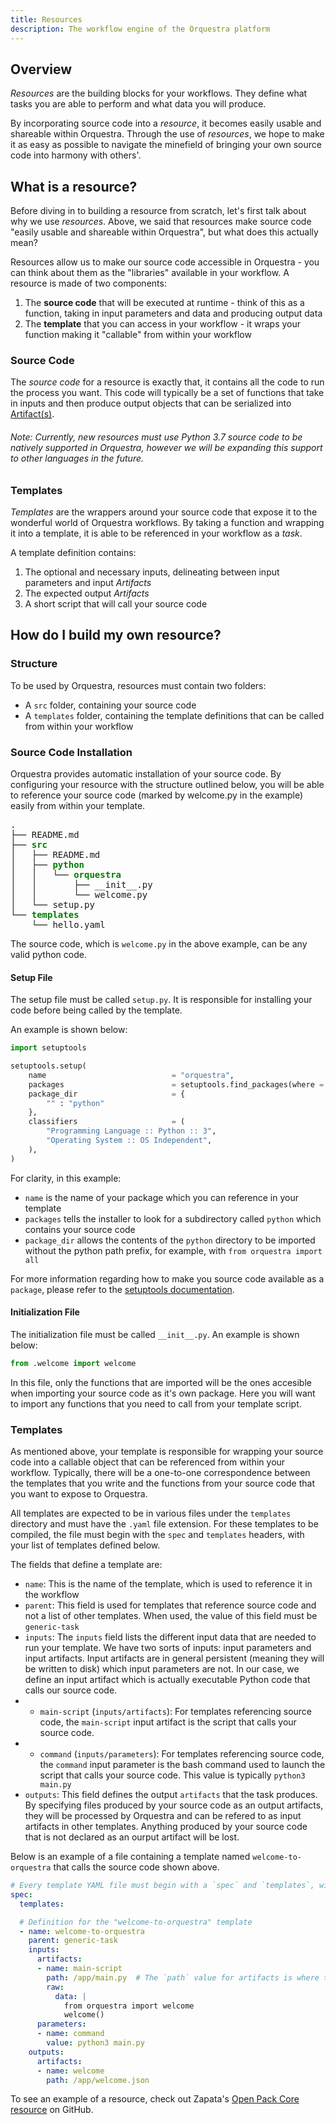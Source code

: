 ```yaml
---
title: Resources
description: The workflow engine of the Orquestra platform
---
```


## Overview

_Resources_ are the building blocks for your workflows. They define what tasks 
you are able to perform and what data you will produce.

By incorporating source code into a _resource_, it becomes easily usable and 
shareable within Orquestra. Through the use of _resources_, we hope to make it 
as easy as possible to navigate the minefield of bringing your own source code 
into harmony with others'.  


## What is a resource? 

Before diving in to building a resource from scratch, let's first talk about 
why we use _resources_. Above, we said that resources make source code 
"easily usable and shareable within Orquestra", but what does this actually 
mean?

Resources allow us to make our source code accessible in Orquestra - you can 
think about them as the "libraries" available in your workflow. A resource is 
made of two components: 

1. The **source code** that will be executed at runtime - think of this as a 
function, taking in input parameters and data and producing output data
2. The **template** that you can access in your workflow - it wraps your function 
making it "callable" from within your workflow

### Source Code

The *source code* for a resource is exactly that, it contains all the code to
run the process you want. This code will typically be a set of functions that 
take in inputs and then produce output objects that can be serialized into 
[Artifact(s)](https://www.orquestra.io/docs/dcs/data/artifacts/). 

###### Note: Currently, new resources must use Python 3.7 source code to be natively supported in Orquestra, however we will be expanding this support to other languages in the future.

### Templates

*Templates* are the wrappers around your source code that expose it to the 
wonderful world of Orquestra workflows. By taking a function and wrapping it 
into a template, it is able to be referenced in your workflow as a *task*. 

A template definition contains:
1. The optional and necessary inputs, delineating between input parameters and 
input *Artifacts*
2. The expected output *Artifacts*
3. A short script that will call your source code


## How do I build my own resource?

### Structure

To be used by Orquestra, resources must contain two folders:
- A `src` folder, containing your source code
- A `templates` folder, containing the template definitions that can be called
from within your workflow

### Source Code Installation

Orquestra provides automatic installation of your source code. By configuring 
your resource with the structure outlined below, you will be able to reference
your source code (marked by welcome.py in the example) easily from within your
template.

<pre>
.
├── README.md
├── <font color="green"><b>src</b></font>
│   ├── README.md
│   ├── <font color="green"><b>python</b></font>
│   │   └── <font color="green"><b>orquestra</b></font>
│   │       ├── __init__.py
│   │       └── welcome.py
│   └── setup.py
└── <font color="green"><b>templates</b></font>
    └── hello.yaml
</pre>

The source code, which is `welcome.py` in the above example, can be any valid 
python code.

#### Setup File

The setup file must be called `setup.py`. It is responsible for installing your 
code before being called by the template.

An example is shown below:

```Python
import setuptools

setuptools.setup(
    name                            = "orquestra",
    packages                        = setuptools.find_packages(where = "python"),
    package_dir                     = {
        "" : "python"
    },
    classifiers                     = (
        "Programming Language :: Python :: 3",
        "Operating System :: OS Independent",
    ),
)
```

For clarity, in this example: 
- `name` is the name of your package which you can reference in your template
- `packages` tells the installer to look for a subdirectory called `python` 
which contains your source code
- `package_dir` allows the contents of the `python` directory to be imported 
without the python path prefix, for example, with `from orquestra import all`

For more information regarding how to make you source code available as a 
`package`, please refer to the 
[setuptools documentation](https://setuptools.readthedocs.io/en/latest/setuptools.html#developer-s-guide).


#### Initialization File

The initialization file must be called `__init__.py`. An example is shown below:

```Python
from .welcome import welcome
```

In this file, only the functions that are imported will be the ones accesible 
when importing your source code as it's own package. Here you will want to
import any functions that you need to call from your template script.

### Templates

As mentioned above, your template is responsible for wrapping your source code
into a callable object that can be referenced from within your workflow. 
Typically, there will be a one-to-one correspondence between the templates that 
you write and the functions from your source code that you want to expose to 
Orquestra.

All templates are expected to be in various files under the `templates` 
directory and must have the `.yaml` file extension. For these templates to be 
compiled, the file must begin with the `spec` and `templates` headers, with your 
list of templates defined below. 

The fields that define a template are:
 - `name`: This is the name of the template, which is used to reference it in the workflow
 - `parent`: This field is used for templates that reference source code and not a list of other templates. When used, the value of this field must be `generic-task`
 - `inputs`: The `inputs` field lists the different input data that are needed to run your template. We have two sorts of inputs: input parameters and input artifacts. Input artifacts are in general persistent (meaning they will be written to disk) which input parameters are not. In our case, we define an input artifact which is actually executable Python code that calls our source code.
 - - `main-script` (`inputs/artifacts`): For templates referencing source code, the `main-script` input artifact is the script that calls your source code. 
 - - `command` (`inputs/parameters`): For templates referencing source code, the `command` input parameter is the bash command used to launch the script that calls your source code. This value is typically `python3 main.py`
 - `outputs`: This field defines the output `artifacts` that the task produces. By specifying files produced by your source code as an output artifacts, they will be processed by Orquestra and can be refered to as input artifacts in other templates. Anything produced by your source code that is not declared as an ourput artifact will be lost.

Below is an example of a file containing a template named `welcome-to-orquestra` 
that calls the source code shown above.

```YAML
# Every template YAML file must begin with a `spec` and `templates`, without which your template won't compile.
spec:
  templates:

  # Definition for the "welcome-to-orquestra" template
  - name: welcome-to-orquestra
    parent: generic-task
    inputs:
      artifacts:
      - name: main-script
        path: /app/main.py  # The `path` value for artifacts is where they are placed and they must be under the `app` directory
        raw:
          data: |
            from orquestra import welcome
            welcome()
      parameters:
      - name: command
        value: python3 main.py
    outputs:
      artifacts:
      - name: welcome
        path: /app/welcome.json
```

To see an example of a resource, check out Zapata's [Open Pack Core resource](https://github.com/zapatacomputing/open-pack-core) on GitHub.
